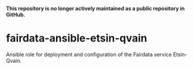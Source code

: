 **This repository is no longer actively maintained as a public repository in GitHub.**

# fairdata-ansible-etsin-qvain
Ansible role for deployment and configuration of the Fairdata service Etsin-Qvain.

